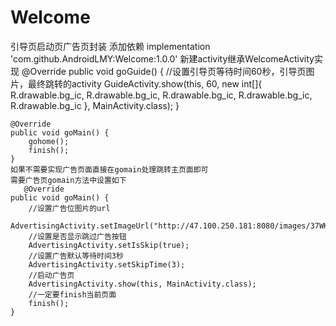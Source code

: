 # Welcome
引导页启动页广告页封装
添加依赖    implementation 'com.github.AndroidLMY:Welcome:1.0.0'
新建activity继承WelcomeActivity实现
    @Override
    public void goGuide() {
        //设置引导页等待时间60秒，引导页图片，最终跳转的activity
        GuideActivity.show(this, 60, new int[]{
                R.drawable.bg_ic,
                R.drawable.bg_ic,
                R.drawable.bg_ic,
                R.drawable.bg_ic,
                R.drawable.bg_ic
        }, MainActivity.class);
    }

    @Override
    public void goMain() {
        gohome();
        finish();
    }
    如果不需要实现广告页面直接在gomain处理跳转主页面即可
    需要广告页gomain方法中设置如下
       @Override
    public void goMain() {
        //设置广告位图片的url
        AdvertisingActivity.setImageUrl("http://47.100.250.181:8080/images/37WKKVZF.jpg");
        //设置是否显示跳过广告按钮
        AdvertisingActivity.setIsSkip(true);
        //设置广告默认等待时间3秒
        AdvertisingActivity.setSkipTime(3);
        //启动广告页
        AdvertisingActivity.show(this, MainActivity.class);
        //一定要finish当前页面
        finish();
    }
    

